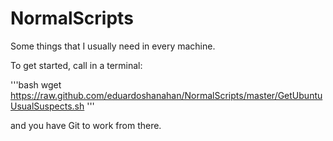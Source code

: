 NormalScripts
=============

Some things that I usually need in every machine.

To get started, call in a terminal:

'''bash
wget https://raw.github.com/eduardoshanahan/NormalScripts/master/GetUbuntuUsualSuspects.sh
'''

and you have Git to work from there.
